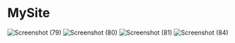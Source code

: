 # MySite
![Screenshot (79)](https://user-images.githubusercontent.com/95866125/147403008-00a564d5-8d60-4b4a-9104-1c1e1ccaf9ee.png)
![Screenshot (80)](https://user-images.githubusercontent.com/95866125/147403009-681667e7-0e9a-4b4e-a8f7-f838686c81ed.png)
![Screenshot (81)](https://user-images.githubusercontent.com/95866125/147403005-bceec3f6-12c9-41c8-abd6-0974b416f35a.png)
![Screenshot (84)](https://user-images.githubusercontent.com/95866125/147403007-70799fb9-fab7-464c-81b1-b84e48ba73ae.png)

